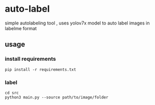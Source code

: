 # auto-label
simple autolabeling tool , uses yolov7x model to auto label images in labelme format

## usage

### install requirements

`pip install -r requirements.txt`

### label

`cd src`
<br>
`python3 main.py --source path/to/image/folder`

